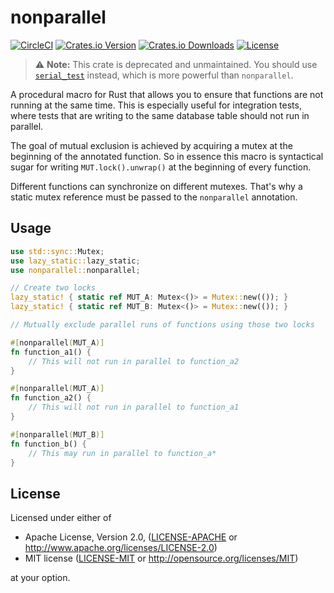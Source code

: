 # nonparallel

[![CircleCI][circle-ci-badge]][circle-ci]
[![Crates.io Version][crates-io-badge]][crates-io]
[![Crates.io Downloads][crates-io-download-badge]][crates-io-download]
[![License][license-badge]][license]

> :warning: **Note:** This crate is deprecated and unmaintained. You should use
> [`serial_test`](https://github.com/palfrey/serial_test/) instead, which is
> more powerful than `nonparallel`.

A procedural macro for Rust that allows you to ensure that functions are not
running at the same time. This is especially useful for integration tests,
where tests that are writing to the same database table should not run in
parallel.

The goal of mutual exclusion is achieved by acquiring a mutex at the beginning
of the annotated function. So in essence this macro is syntactical sugar for
writing `MUT.lock().unwrap()` at the beginning of every function.

Different functions can synchronize on different mutexes. That's why a
static mutex reference must be passed to the `nonparallel` annotation.


## Usage

```rust
use std::sync::Mutex;
use lazy_static::lazy_static;
use nonparallel::nonparallel;

// Create two locks
lazy_static! { static ref MUT_A: Mutex<()> = Mutex::new(()); }
lazy_static! { static ref MUT_B: Mutex<()> = Mutex::new(()); }

// Mutually exclude parallel runs of functions using those two locks

#[nonparallel(MUT_A)]
fn function_a1() {
    // This will not run in parallel to function_a2
}

#[nonparallel(MUT_A)]
fn function_a2() {
    // This will not run in parallel to function_a1
}

#[nonparallel(MUT_B)]
fn function_b() {
    // This may run in parallel to function_a*
}
```


## License

Licensed under either of

 * Apache License, Version 2.0, ([LICENSE-APACHE](LICENSE-APACHE) or
   http://www.apache.org/licenses/LICENSE-2.0)
 * MIT license ([LICENSE-MIT](LICENSE-MIT) or
   http://opensource.org/licenses/MIT)

at your option.

<!-- Badges -->
[circle-ci]: https://circleci.com/gh/dbrgn/nonparallel/tree/master
[circle-ci-badge]: https://circleci.com/gh/dbrgn/nonparallel/tree/master.svg?style=shield
[crates-io]: https://crates.io/crates/nonparallel
[crates-io-badge]: https://img.shields.io/crates/v/nonparallel.svg?maxAge=3600
[crates-io-download]: https://crates.io/crates/nonparallel
[crates-io-download-badge]: https://img.shields.io/crates/d/nonparallel.svg?maxAge=3600
[license]: https://github.com/dbrgn/nonparallel#license
[license-badge]: https://img.shields.io/badge/License-Apache%202.0%20%2f%20MIT-blue.svg
